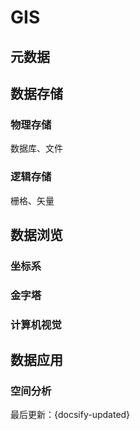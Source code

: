 # GIS

## 元数据

## 数据存储
### 物理存储
数据库、文件
### 逻辑存储
栅格、矢量

## 数据浏览
### 坐标系
### 金字塔
### 计算机视觉

## 数据应用
### 空间分析

最后更新：{docsify-updated}